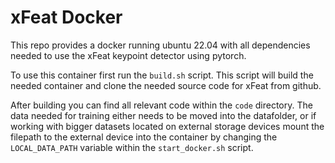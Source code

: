 # xFeat Docker

This repo provides a docker running ubuntu 22.04 with all dependencies needed to use the xFeat keypoint detector using pytorch.

To use this container first run the `build.sh` script. This script will build the needed container and clone the needed source code for xFeat from github.

After building you can find all relevant code within the `code` directory. The data needed for training either needs to be moved into the datafolder, or if working with bigger datasets located on external storage devices mount the filepath to the external device into the container by changing the `LOCAL_DATA_PATH` variable within the `start_docker.sh` script.

